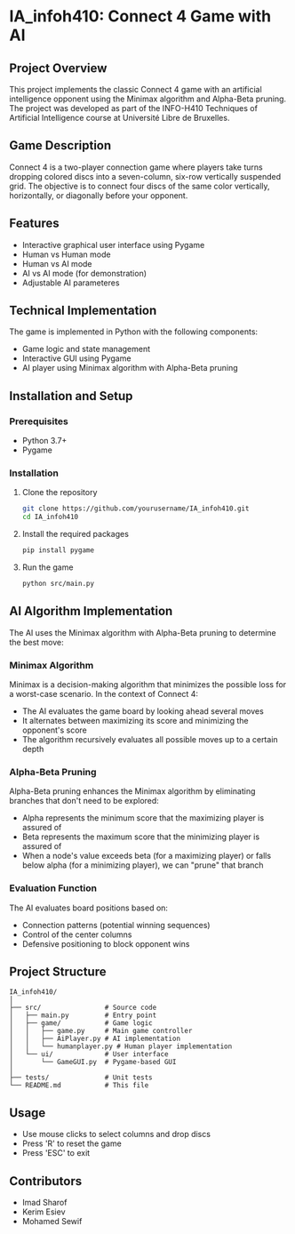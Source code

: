 # IA_infoh410: Connect 4 Game with AI

## Project Overview
This project implements the classic Connect 4 game with an artificial intelligence opponent using the Minimax algorithm and Alpha-Beta pruning. The project was developed as part of the INFO-H410 Techniques of Artificial Intelligence course at Université Libre de Bruxelles.

## Game Description
Connect 4 is a two-player connection game where players take turns dropping colored discs into a seven-column, six-row vertically suspended grid. The objective is to connect four discs of the same color vertically, horizontally, or diagonally before your opponent.

## Features
- Interactive graphical user interface using Pygame
- Human vs Human mode
- Human vs AI mode
- AI vs AI mode (for demonstration)
- Adjustable AI parameteres

## Technical Implementation
The game is implemented in Python with the following components:
- Game logic and state management
- Interactive GUI using Pygame
- AI player using Minimax algorithm with Alpha-Beta pruning

## Installation and Setup

### Prerequisites
- Python 3.7+
- Pygame

### Installation
1. Clone the repository
   ```bash
   git clone https://github.com/yourusername/IA_infoh410.git
   cd IA_infoh410
   ```

2. Install the required packages
   ```bash
   pip install pygame
   ```

3. Run the game
   ```bash
   python src/main.py
   ```

## AI Algorithm Implementation
The AI uses the Minimax algorithm with Alpha-Beta pruning to determine the best move:

### Minimax Algorithm
Minimax is a decision-making algorithm that minimizes the possible loss for a worst-case scenario. In the context of Connect 4:
- The AI evaluates the game board by looking ahead several moves
- It alternates between maximizing its score and minimizing the opponent's score
- The algorithm recursively evaluates all possible moves up to a certain depth

### Alpha-Beta Pruning
Alpha-Beta pruning enhances the Minimax algorithm by eliminating branches that don't need to be explored:
- Alpha represents the minimum score that the maximizing player is assured of
- Beta represents the maximum score that the minimizing player is assured of
- When a node's value exceeds beta (for a maximizing player) or falls below alpha (for a minimizing player), we can "prune" that branch

### Evaluation Function
The AI evaluates board positions based on:
- Connection patterns (potential winning sequences)
- Control of the center columns
- Defensive positioning to block opponent wins

## Project Structure
```
IA_infoh410/
│
├── src/                # Source code
│   ├── main.py         # Entry point
│   ├── game/           # Game logic
│   │   ├── game.py     # Main game controller
│   │   ├── AiPlayer.py # AI implementation
│   │   └── humanplayer.py # Human player implementation
│   └── ui/             # User interface
│       └── GameGUI.py  # Pygame-based GUI
│
├── tests/              # Unit tests
└── README.md           # This file
```

## Usage
- Use mouse clicks to select columns and drop discs
- Press 'R' to reset the game
- Press 'ESC' to exit

## Contributors
- Imad Sharof
- Kerim Esiev
- Mohamed Sewif



